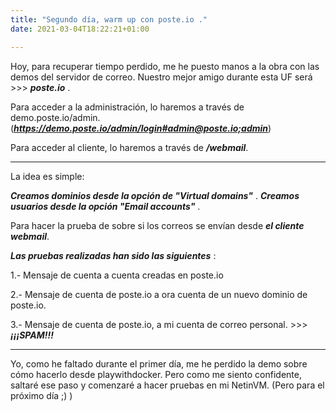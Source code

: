 ```yaml
---
title: "Segundo día, warm up con poste.io ."
date: 2021-03-04T18:22:21+01:00

---
```


Hoy, para recuperar tiempo perdido, me he puesto manos a la obra con las demos del servidor de correo.
Nuestro mejor amigo durante esta UF será >>> ***poste.io*** .

Para acceder a la administración, lo haremos a través de demo.poste.io/admin. (***https://demo.poste.io/admin/login#admin@poste.io;admin***)

Para acceder al cliente, lo haremos a través de ***/webmail***.

---------------
La idea es simple:

***Creamos dominios desde la opción de "Virtual domains"*** .
***Creamos usuarios desde la opción "Email accounts"*** .

Para hacer la prueba de sobre si los correos se envían desde ***el cliente webmail***.

***Las pruebas realizadas han sido las siguientes*** : 

1.- Mensaje de cuenta a cuenta creadas en poste.io

2.- Mensaje de cuenta de poste.io a ora cuenta de un nuevo dominio de poste.io.

3.- Mensaje de cuenta de poste.io, a mi cuenta de correo personal. >>> ***¡¡¡SPAM!!!***

---------------

Yo, como he faltado durante el primer día, me he perdido la demo sobre
cómo hacerlo desde playwithdocker. Pero como me siento confidente, saltaré
ese paso y comenzaré a hacer pruebas en mi NetinVM. (Pero para el próximo día ;) )